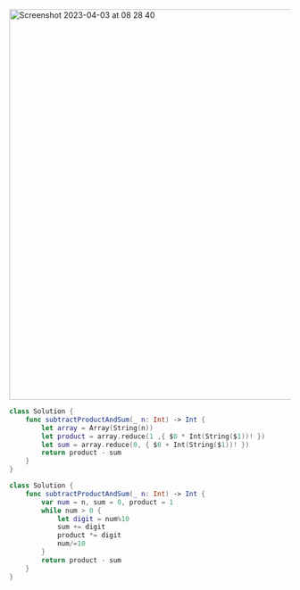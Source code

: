 <img width="700" alt="Screenshot 2023-04-03 at 08 28 40" src="https://user-images.githubusercontent.com/73763976/229440709-b05d0cd2-15d9-439b-97d6-5c4f532ea691.png">

```swift
class Solution {
    func subtractProductAndSum(_ n: Int) -> Int {
        let array = Array(String(n))
        let product = array.reduce(1 ,{ $0 * Int(String($1))! }) 
        let sum = array.reduce(0, { $0 + Int(String($1))! })
        return product - sum
    }
}
```

```swift
class Solution {
    func subtractProductAndSum(_ n: Int) -> Int {
        var num = n, sum = 0, product = 1
        while num > 0 { 
            let digit = num%10
            sum += digit
            product *= digit
            num/=10
        }
        return product - sum
    }
}
```
